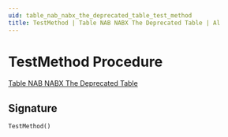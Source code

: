 ```yaml
---
uid: table_nab_nabx_the_deprecated_table_test_method
title: TestMethod | Table NAB NABX The Deprecated Table | Al
---
```

# <a name="test_method"></a>TestMethod Procedure

[Table NAB NABX The Deprecated Table](index.md)

## <a name="signature"></a>Signature

```al
TestMethod()
```
